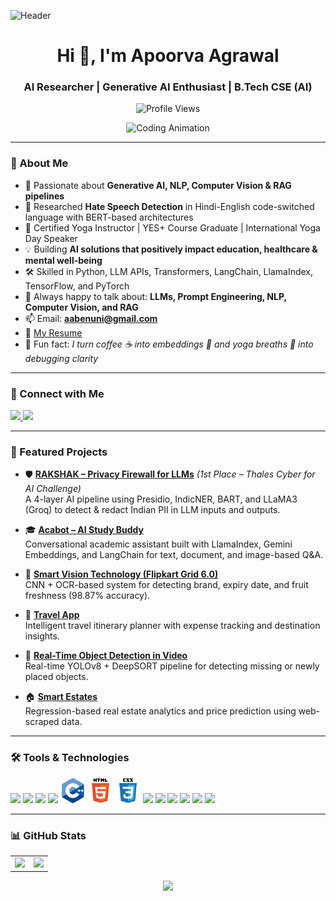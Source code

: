 ![Header](https://bluedotmarketing.ca/wp-content/uploads/2023/01/vnu-m672-14.png)

<h1 align="center">Hi 👋, I'm Apoorva Agrawal</h1>
<h3 align="center">AI Researcher | Generative AI Enthusiast | B.Tech CSE (AI)</h3>

<p align="center">
  <img src="https://komarev.com/ghpvc/?username=Apoo141104&label=Profile%20views&color=blueviolet&style=flat" alt="Profile Views" />
</p>

<p align="center">
  <img src="https://cdn.rentechdigital.com/common_files/blogs/machine-learning-vs-data-science-swipecart-blog-img-03-02-09-2022.gif" width="400" alt="Coding Animation"/>
</p>

---

### 🚀 About Me

- 🌱 Passionate about **Generative AI, NLP, Computer Vision & RAG pipelines**
- 🧪 Researched **Hate Speech Detection** in Hindi-English code-switched language with BERT-based architectures
- 🧘 Certified Yoga Instructor | YES+ Course Graduate | International Yoga Day Speaker
- 💡 Building **AI solutions that positively impact education, healthcare & mental well-being**
- 🛠 Skilled in Python, LLM APIs, Transformers, LangChain, LlamaIndex, TensorFlow, and PyTorch
- 💬 Always happy to talk about: **LLMs, Prompt Engineering, NLP, Computer Vision, and RAG**
- 📫 Email: **aabenuni@gmail.com**
- 📄 [My Resume](https://drive.google.com/file/d/1wGxhcdt80qDjbGCEWZsqrKlRiuYifxZf/view?usp=sharing)
- 🎯 Fun fact: *I turn coffee ☕ into embeddings 🤖 and yoga breaths 🧘 into debugging clarity*

---

### 🔗 Connect with Me

<p align="left">
  <a href="https://linkedin.com/in/apoorva-agrawal-101627248" target="_blank">
    <img src="https://img.shields.io/badge/LinkedIn-blue?style=for-the-badge&logo=linkedin&logoColor=white" />
  </a>
  <a href="https://github.com/Apoo141104" target="_blank">
    <img src="https://img.shields.io/badge/GitHub-171515?style=for-the-badge&logo=github&logoColor=white" />
  </a>
</p>

---

### 🧠 Featured Projects

- 🛡 **[RAKSHAK – Privacy Firewall for LLMs](https://github.com/Apoo141104/RAKSHak)** *(1st Place – Thales Cyber for AI Challenge)*  
  A 4-layer AI pipeline using Presidio, IndicNER, BART, and LLaMA3 (Groq) to detect & redact Indian PII in LLM inputs and outputs.

- 🎓 **[Acabot – AI Study Buddy](https://github.com/Apoo141104/Acabot)**  
  Conversational academic assistant built with LlamaIndex, Gemini Embeddings, and LangChain for text, document, and image-based Q&A.

- 🛒 **[Smart Vision Technology (Flipkart Grid 6.0)](https://github.com/Apoo141104/flipkartgridrobotics6.0-aabenuni)**  
  CNN + OCR-based system for detecting brand, expiry date, and fruit freshness (98.87% accuracy).

- 🧳 **[Travel App](https://github.com/Apoo141104/travel_app)**  
  Intelligent travel itinerary planner with expense tracking and destination insights.

- 🎥 **[Real-Time Object Detection in Video](https://github.com/Apoo141104/Real-Time-Detection-of-Object-Missing-and-New-Object-Placement-in-Video)**  
  Real-time YOLOv8 + DeepSORT pipeline for detecting missing or newly placed objects.

- 🏠 **[Smart Estates](https://github.com/Apoo141104/Real-Estates)**  
  Regression-based real estate analytics and price prediction using web-scraped data.

---

### 🛠️ Tools & Technologies

<p align="left">
  <img src="https://www.vectorlogo.zone/logos/python/python-icon.svg" width="40"/>
  <img src="https://www.vectorlogo.zone/logos/tensorflow/tensorflow-icon.svg" width="40"/>
  <img src="https://www.vectorlogo.zone/logos/pytorch/pytorch-icon.svg" width="40"/>
  <img src="https://huggingface.co/front/assets/huggingface_logo-noborder.svg" width="40"/>
  <img src="https://raw.githubusercontent.com/devicons/devicon/master/icons/cplusplus/cplusplus-original.svg" width="40"/>
  <img src="https://raw.githubusercontent.com/devicons/devicon/master/icons/html5/html5-original-wordmark.svg" width="40"/>
  <img src="https://raw.githubusercontent.com/devicons/devicon/master/icons/css3/css3-original-wordmark.svg" width="40"/>
  <img src="https://www.vectorlogo.zone/logos/figma/figma-icon.svg" width="40"/>
  <img src="https://www.vectorlogo.zone/logos/opencv/opencv-icon.svg" width="40"/>
  <img src="https://www.vectorlogo.zone/logos/firebase/firebase-icon.svg" width="40"/>
  <img src="https://www.vectorlogo.zone/logos/apache_hadoop/apache_hadoop-icon.svg" width="40"/>
  <img src="https://www.vectorlogo.zone/logos/apache_hive/apache_hive-icon.svg" width="40"/>
  <img src="https://seeklogo.com/images/S/streamlit-logo-1A3B208AE4-seeklogo.com.png" width="40"/>
</p>

---

### 📊 GitHub Stats

<table>
  <tr>
    <td>
      <img src="https://github-readme-stats.vercel.app/api?username=Apoo141104&show_icons=true&theme=tokyonight&hide_border=true" />
    </td>
    <td>
      <img src="https://github-readme-streak-stats.herokuapp.com/?user=Apoo141104&theme=tokyonight&hide_border=true" />
    </td>
  </tr>
</table>

<p align="center">
  <img src="https://github-readme-stats.vercel.app/api/top-langs?username=Apoo141104&layout=compact&theme=tokyonight&hide_border=true" />
</p>


